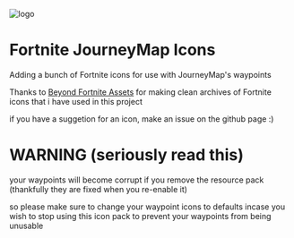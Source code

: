 ![logo](https://cdn.modrinth.com/data/cached_images/f3ee364725bb7116c21875ae78b97867eb9dc82a_0.webp)
# Fortnite JourneyMap Icons

Adding a bunch of Fortnite icons for use with JourneyMap's waypoints

Thanks to [Beyond Fortnite Assets](https://fortnite.gg/assets) for making clean archives of Fortnite icons that i have used in this project

if you have a suggetion for an icon, make an issue on the github page :)

# WARNING (seriously read this)
your waypoints will become corrupt if you remove the resource pack (thankfully they are fixed when you re-enable it)

so please make sure to change your waypoint icons to defaults incase you wish to stop using this icon pack to prevent your waypoints from being unusable

